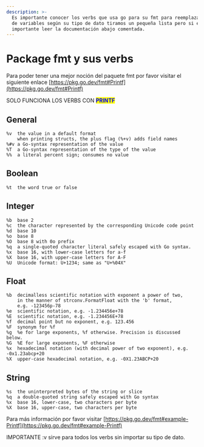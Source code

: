 ```yaml
---
description: >-
  Es importante conocer los verbs que usa go para su fmt para reemplazar campos
  de variables según su tipo de dato tiramos un pequeña lista pero si es
  importante leer la documentación abajo comentada.
---
```


# Package fmt y sus verbs

Para poder tener una mejor noción del paquete fmt por favor visitar el siguiente enlace [https://pkg.go.dev/fmt#Printf](https://pkg.go.dev/fmt#Printf)

SOLO FUNCIONA LOS VERBS CON <mark style="color:blue;background-color:yellow;">**PRINTF**</mark>

## General

```
%v	the value in a default format
	when printing structs, the plus flag (%+v) adds field names
%#v	a Go-syntax representation of the value
%T	a Go-syntax representation of the type of the value
%%	a literal percent sign; consumes no value
```

## Boolean

```
%t	the word true or false
```

## Integer

```
%b	base 2
%c	the character represented by the corresponding Unicode code point
%d	base 10
%o	base 8
%O	base 8 with 0o prefix
%q	a single-quoted character literal safely escaped with Go syntax.
%x	base 16, with lower-case letters for a-f
%X	base 16, with upper-case letters for A-F
%U	Unicode format: U+1234; same as "U+%04X"
```

## Float

```
%b	decimalless scientific notation with exponent a power of two,
	in the manner of strconv.FormatFloat with the 'b' format,
	e.g. -123456p-78
%e	scientific notation, e.g. -1.234456e+78
%E	scientific notation, e.g. -1.234456E+78
%f	decimal point but no exponent, e.g. 123.456
%F	synonym for %f
%g	%e for large exponents, %f otherwise. Precision is discussed below.
%G	%E for large exponents, %F otherwise
%x	hexadecimal notation (with decimal power of two exponent), e.g. -0x1.23abcp+20
%X	upper-case hexadecimal notation, e.g. -0X1.23ABCP+20
```

## String

```
%s	the uninterpreted bytes of the string or slice
%q	a double-quoted string safely escaped with Go syntax
%x	base 16, lower-case, two characters per byte
%X	base 16, upper-case, two characters per byte
```

Para más información por favor visitar [https://pkg.go.dev/fmt#example-Printf](https://pkg.go.dev/fmt#example-Printf)

IMPORTANTE :v sirve para todos los verbs sin importar su tipo de dato.
